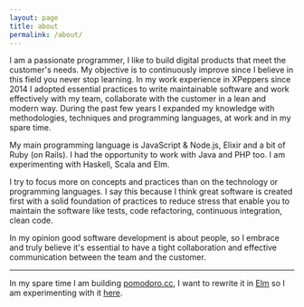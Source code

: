 ```yaml
---
layout: page
title: about
permalink: /about/
---
```



I am a passionate programmer, I like to build digital products
that meet the customer's needs.
My objective is to continuously improve since I believe in this field
you never stop learning.
In my work experience in XPeppers since 2014 I adopted essential practices to write
maintainable software and work effectively with my team, collaborate
with the customer in a lean and modern way.
During the past few years I expanded my knowledge with methodologies,
techniques and programming languages, at work and in my spare time.


My main programming language is JavaScript & Node.js, Elixir and a
bit of Ruby (on Rails). I had the opportunity to work with Java and PHP too.
I am experimenting with Haskell, Scala and Elm.


I try to focus more on concepts and practices than on the technology or
programming languages. I say this because I think great software is
created first  with a solid foundation of practices to reduce stress that
enable you to maintain the software like tests, code refactoring,
continuous integration, clean code.


In my opinion good software development is about people, so I embrace and
truly believe it's essential to have a tight collaboration and
effective communication between the team and the customer.

--- 

In my spare time I am building [pomodoro.cc](https://pomodoro.cc)<small><a href="https://github.com/christian-fei/pomodoro.cc/" target="_blank"><i class="icon-link-ext"></i></a></small>, I want to rewrite it in [Elm](http://elm-lang.org) so I am experimenting with it [here](https://github.com/christian-fei/elm-playground).
